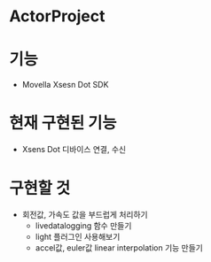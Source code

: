 # ActorProject

# 기능
  - Movella Xsesn Dot SDK

# 현재 구현된 기능
  - Xsens Dot 디바이스 연결, 수신

# 구현할 것
  - 회전값, 가속도 값을 부드럽게 처리하기
	- livedatalogging 함수 만들기
	- light 플러그인 사용해보기
	- accel값, euler값 linear interpolation 기능 만들기
